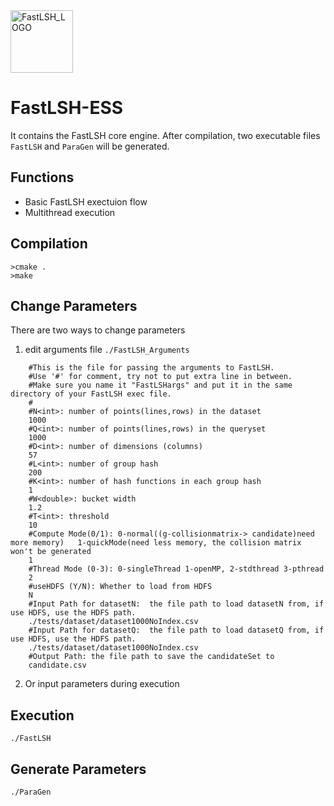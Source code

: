 
<img src="https://cloud.githubusercontent.com/assets/11495951/24863839/066e138c-1e35-11e7-914f-6fa56a334d2f.png" alt="FastLSH_LOGO" style="width: 100px;"/>

# FastLSH-ESS
It contains the FastLSH core engine. After compilation, two executable files `FastLSH` and `ParaGen` will be generated.

## Functions
* Basic FastLSH exectuion flow
* Multithread execution

## Compilation 
    >cmake .
    >make

## Change Parameters
There are two ways to change parameters
1. edit arguments file `./FastLSH_Arguments`  
```
    #This is the file for passing the arguments to FastLSH.  
    #Use '#' for comment, try not to put extra line in between.  
    #Make sure you name it "FastLSHargs" and put it in the same directory of your FastLSH exec file.  
    #  
    #N<int>: number of points(lines,rows) in the dataset  
    1000  
    #Q<int>: number of points(lines,rows) in the queryset  
    1000  
    #D<int>: number of dimensions (columns)  
    57  
    #L<int>: number of group hash  
    200  
    #K<int>: number of hash functions in each group hash  
    1  
    #W<double>: bucket width  
    1.2  
    #T<int>: threshold   
    10  
    #Compute Mode(0/1): 0-normal((g-collisionmatrix-> candidate)need more memory)   1-quickMode(need less memory, the collision matrix won't be generated  
    1  
    #Thread Mode (0-3): 0-singleThread 1-openMP, 2-stdthread 3-pthread  
    2  
    #useHDFS (Y/N): Whether to load from HDFS   
    N  
    #Input Path for datasetN:  the file path to load datasetN from, if use HDFS, use the HDFS path.   
    ./tests/dataset/dataset1000NoIndex.csv  
    #Input Path for datasetQ:  the file path to load datasetQ from, if use HDFS, use the HDFS path.   
    ./tests/dataset/dataset1000NoIndex.csv  
    #Output Path: the file path to save the candidateSet to  
    candidate.csv  
```

    
2. Or input parameters during execution

## Execution
    ./FastLSH
    
## Generate Parameters
    ./ParaGen





